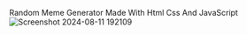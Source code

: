 Random Meme Generator Made With Html Css And JavaScript![Screenshot 2024-08-11 192109](https://github.com/user-attachments/assets/24afa13a-b40d-4ba3-9865-10ec5e20115c)
